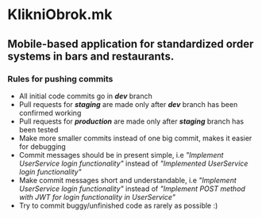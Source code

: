 # KlikniObrok.mk
## Mobile-based application for standardized order systems in bars and restaurants.

### Rules for pushing commits
* All initial code commits go in ***dev*** branch
* Pull requests for ***staging*** are made only after ***dev*** branch has been confirmed working
* Pull requests for ***production*** are made only after ***staging*** branch has been tested
* Make more smaller commits instead of one big commit, makes it easier for debugging
* Commit messages should be in present simple, i.e *"Implement UserService login functionality"* instead of *"Implemented UserService login functionality"*
* Make commit messages short and understandable, i.e *"Implement UserService login functionality"* instead of *"Implement POST method with JWT for login functionality in UserService"*
* Try to commit buggy/unfinished code as rarely as possible :)
